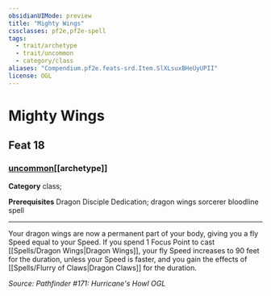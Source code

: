 ```yaml
---
obsidianUIMode: preview
title: "Mighty Wings"
cssclasses: pf2e,pf2e-spell
tags:
  - trait/archetype
  - trait/uncommon
  - category/class
aliases: "Compendium.pf2e.feats-srd.Item.SlXLsuxBHeUyUPII"
license: OGL
---
```

# Mighty Wings
## Feat 18
### [uncommon](uncommon "Uncommon Rarity Trait")[[archetype]]

**Category** class; 



**Prerequisites** Dragon Disciple Dedication; dragon wings sorcerer bloodline spell
* * *
Your dragon wings are now a permanent part of your body, giving you a fly Speed equal to your Speed. If you spend 1 Focus Point to cast [[Spells/Dragon Wings|Dragon Wings]], your fly Speed increases to 90 feet for the duration, unless your Speed is faster, and you gain the effects of [[Spells/Flurry of Claws|Dragon Claws]] for the duration.

*Source: Pathfinder #171: Hurricane's Howl*
*OGL*